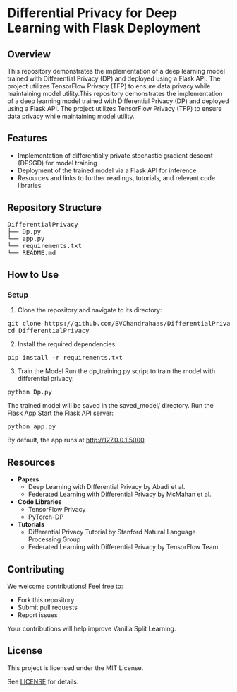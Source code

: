 # Differential Privacy for Deep Learning with Flask Deployment
## Overview
This repository demonstrates the implementation of a deep learning model trained with Differential Privacy (DP) and deployed using a Flask API. The project utilizes TensorFlow Privacy (TFP) to ensure data privacy while maintaining model utility.This repository demonstrates the implementation of a deep learning model trained with Differential Privacy (DP) and deployed using a Flask API. The project utilizes TensorFlow Privacy (TFP) to ensure data privacy while maintaining model utility.
## Features

* Implementation of differentially private stochastic gradient descent (DPSGD) for model training
* Deployment of the trained model via a Flask API for inference
* Resources and links to further readings, tutorials, and relevant code libraries
## Repository Structure
<pre>
DifferentialPrivacy
├── Dp.py
└── app.py
└── requirements.txt
└── README.md
</pre>

## How to Use

### Setup

1. Clone the repository and navigate to its directory:
<pre>
git clone https://github.com/BVChandrahaas/DifferentialPrivacy.git
cd DifferentialPrivacy
</pre>
2. Install the required dependencies:
<pre>
pip install -r requirements.txt
</pre>
3. Train the Model
Run the dp_training.py script to train the model with differential privacy:
<pre>python Dp.py</pre>
The trained model will be saved in the saved_model/ directory.
Run the Flask App
Start the Flask API server:
<pre>python app.py</pre>
By default, the app runs at http://127.0.0.1:5000.

## Resources

* **Papers**
	+ Deep Learning with Differential Privacy by Abadi et al.
	+ Federated Learning with Differential Privacy by McMahan et al.
* **Code Libraries**
	+ TensorFlow Privacy
	+ PyTorch-DP
* **Tutorials**
	+ Differential Privacy Tutorial by Stanford Natural Language Processing Group
	+ Federated Learning with Differential Privacy by TensorFlow Team
## Contributing

We welcome contributions! Feel free to:

* Fork this repository
* Submit pull requests
* Report issues

Your contributions will help improve Vanilla Split Learning.

## License

This project is licensed under the MIT License.

See [LICENSE](LICENSE) for details.
